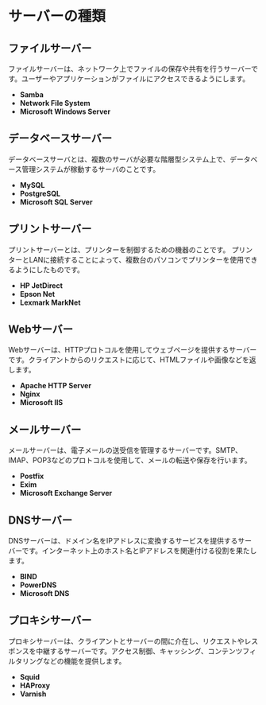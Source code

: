 # サーバーの種類

## ファイルサーバー
ファイルサーバーは、ネットワーク上でファイルの保存や共有を行うサーバーです。ユーザーやアプリケーションがファイルにアクセスできるようにします。

- **Samba**
- **Network File System**
- **Microsoft Windows Server**

## データベースサーバー
データベースサーバとは、複数のサーバが必要な階層型システム上で、データベース管理システムが稼動するサーバのことです。

- **MySQL**
- **PostgreSQL**
- **Microsoft SQL Server**

## プリントサーバー
プリントサーバーとは、プリンターを制御するための機器のことです。
プリンターとLANに接続することによって、複数台のパソコンでプリンターを使用できるようにしたものです。

- **HP JetDirect**
- **Epson Net**
- **Lexmark MarkNet**

## Webサーバー
Webサーバーは、HTTPプロトコルを使用してウェブページを提供するサーバーです。クライアントからのリクエストに応じて、HTMLファイルや画像などを返します。

- **Apache HTTP Server**
- **Nginx**
- **Microsoft IIS**

## メールサーバー
メールサーバーは、電子メールの送受信を管理するサーバーです。SMTP、IMAP、POP3などのプロトコルを使用して、メールの転送や保存を行います。

- **Postfix**
- **Exim**
- **Microsoft Exchange Server**

## DNSサーバー
DNSサーバーは、ドメイン名をIPアドレスに変換するサービスを提供するサーバーです。インターネット上のホスト名とIPアドレスを関連付ける役割を果たします。

- **BIND**
- **PowerDNS**
- **Microsoft DNS**

## プロキシサーバー
プロキシサーバーは、クライアントとサーバーの間に介在し、リクエストやレスポンスを中継するサーバーです。アクセス制御、キャッシング、コンテンツフィルタリングなどの機能を提供します。

- **Squid**
- **HAProxy**
- **Varnish**


